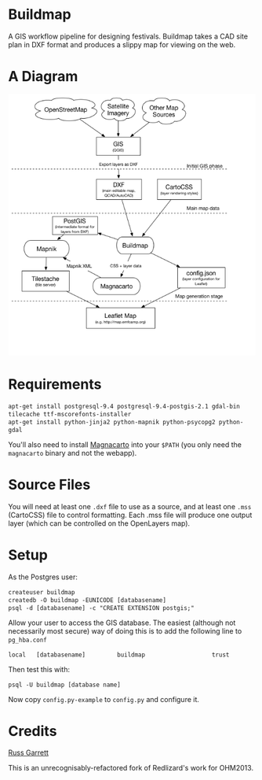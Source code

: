 Buildmap
========

A GIS workflow pipeline for designing festivals. Buildmap takes a CAD
site plan in DXF format and produces a slippy map for viewing on the web.

A Diagram
=========

![buildmap diagram](/docs/diagram.png?raw=true)

Requirements
============

    apt-get install postgresql-9.4 postgresql-9.4-postgis-2.1 gdal-bin tilecache ttf-mscorefonts-installer
    apt-get install python-jinja2 python-mapnik python-psycopg2 python-gdal


You'll also need to install
[Magnacarto](https://github.com/omniscale/magnacarto) into your `$PATH`
(you only need the `magnacarto` binary and not the webapp).

Source Files
============

You will need at least one `.dxf` file to use as a source, and at least
one `.mss` (CartoCSS) file to control formatting. Each .mss file will
produce one output layer (which can be controlled on the OpenLayers
map).

Setup
=====

As the Postgres user:

    createuser buildmap
    createdb -O buildmap -EUNICODE [databasename]
    psql -d [databasename] -c "CREATE EXTENSION postgis;"

Allow your user to access the GIS database. The easiest (although not
necessarily most secure) way of doing this is to add the following line
to `pg_hba.conf`

    local   [databasename]         buildmap                   trust

Then test this with:

    psql -U buildmap [database name]

Now copy `config.py-example` to `config.py` and configure it.

Credits
=======

[Russ Garrett](https://github.com/russss)

This is an unrecognisably-refactored fork of Redlizard's work for OHM2013.
